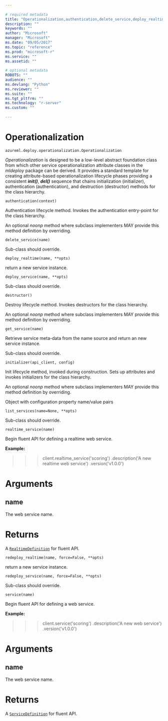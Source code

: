 ```yaml
--- 
 
# required metadata 
title: "Operationalization,authentication,delete_service,deploy_realtime,deploy_service,destructor,get_service,initializer,list_services,realtime_service,redeploy_realtime,redeploy_service,service: " 
description: "" 
keywords: "" 
author: "Microsoft" 
manager: "Microsoft" 
ms.date: "09/05/2017" 
ms.topic: "reference" 
ms.prod: "microsoft-r" 
ms.service: "" 
ms.assetid: "" 
 
# optional metadata 
ROBOTS: "" 
audience: "" 
ms.devlang: "Python" 
ms.reviewer: "" 
ms.suite: "" 
ms.tgt_pltfrm: "" 
ms.technology: "r-server" 
ms.custom: "" 
 
---
```


# Operationalization



```
azureml.deploy.operationalization.Operationalization
```




*Operationalization* is designed to be a low-level abstract foundation class
from which other service operationalization attribute classes in the
*mldeploy* package can be derived. It provides a standard template for
creating attribute-based operationalization lifecycle phases providing a
consistent  *__init()__*, *__del()__* sequence that chains initialization
(initializer), authentication (authentication), and destruction (destructor)
methods for the class hierarchy.



```
authentication(context)
```




Authentication lifecycle method. Invokes the authentication entry-point
for the class hierarchy.

An optional _noonp_ method where subclass implementers MAY provide this
method definition by overriding.



```
delete_service(name)
```




Sub-class should override.



```
deploy_realtime(name, **opts)
```




return a new service instance.



```
deploy_service(name, **opts)
```




Sub-class should override.



```
destructor()
```




Destroy lifecycle method. Invokes destructors for the class hierarchy.

An optional _noonp_ method where subclass implementers MAY provide this
method definition by overriding.



```
get_service(name)
```




Retrieve service meta-data from the name source and return an new
service instance.

Sub-class should override.



```
initializer(api_client, config)
```




Init lifecycle method, invoked during construction. Sets up attributes
and invokes initializers for the class hierarchy.

An optional _noonp_ method where subclass implementers MAY provide this
method definition by overriding.

Object with configuration property name/value pairs



```
list_services(name=None, **opts)
```




Sub-class should override.



```
realtime_service(name)
```




Begin fluent API for defining a realtime web service.

**Example:**

>>> client.realtime_service('scoring')
      .description('A new realtime web service')
      .version('v1.0.0')


# Arguments


## name

The web service name.


# Returns

A [`RealtimeDefinition`](realtime-definition.md) for fluent API.



```
redeploy_realtime(name, force=False, **opts)
```




return a new service instance.



```
redeploy_service(name, force=False, **opts)
```




Sub-class should override.



```
service(name)
```




Begin fluent API for defining a web service.

**Example:**

>>> client.service('scoring')
      .description('A new web service')
      .version('v1.0.0')


# Arguments


## name

The web service name.


# Returns

A [`ServiceDefinition`](service-definition.md) for fluent API.
